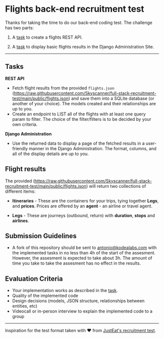 # Flights back-end recruitment test

Thanks for taking the time to do our back-end coding test. The challenge has two parts:

1. A [task](#task) to create a flights REST API.

2. A [task](#task) to display basic flights results in the Django Administration Site.

---

## Tasks

**REST API**

- Fetch flight results from the provided `flights.json` (https://raw.githubusercontent.com/Skyscanner/full-stack-recruitment-test/main/public/flights.json) and save them into a SQLite database (or another of your choice). The models created and their relationships are up to you.
- Create an endpoint to LIST all of the flights with at least one query param to filter. The choice of the filter/filters is to be decided by your own criteria.

**Django Administration**

- Use the returned data to display a page of the fetched results in a user-friendly manner in the Django Administration. The format, columns, and all of the display details are up to you.

## Flight results

The provided (https://raw.githubusercontent.com/Skyscanner/full-stack-recruitment-test/main/public/flights.json) will return two collections of different items:

- **Itineraries** - These are the containers for your trips, tying together **Legs**, and **prices**. Prices are offered by an **agent** - an airline or travel agent.

- **Legs** - These are journeys (outbound, return) with **duration**, **stops** and **airlines**.

## Submission Guidelines

- A fork of this repository should be sent to antonio@kodealabs.com with the implemented tasks in no less than 4h of the start of the assesment. However, the assesment is expected to take about 3h. The amount of time you take to take the assesment has no effect in the results.

## Evaluation Criteria

- Your implementation works as described in the [task](#task).
- Quality of the implemented code
- Design decisions (models, JSON structure, relationships between entities, etc)
- Videocall or in-person interview to explain the implemented code to a group

---

Inspiration for the test format taken with ❤️ from [JustEat's recruitment test](https://github.com/justeat/JustEat.RecruitmentTest).

